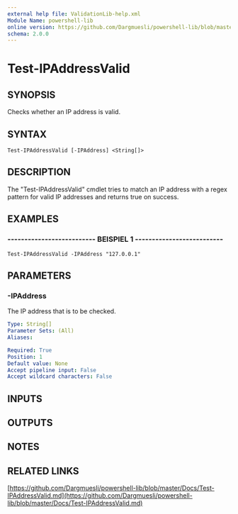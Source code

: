 ```yaml
---
external help file: ValidationLib-help.xml
Module Name: powershell-lib
online version: https://github.com/Dargmuesli/powershell-lib/blob/master/Docs/Test-IPAddressValid.md
schema: 2.0.0
---
```


# Test-IPAddressValid

## SYNOPSIS
Checks whether an IP address is valid.

## SYNTAX

```
Test-IPAddressValid [-IPAddress] <String[]>
```

## DESCRIPTION
The "Test-IPAddressValid" cmdlet tries to match an IP address with a regex pattern for valid IP addresses and returns true on success.

## EXAMPLES

### -------------------------- BEISPIEL 1 --------------------------
```
Test-IPAddressValid -IPAddress "127.0.0.1"
```

## PARAMETERS

### -IPAddress
The IP address that is to be checked.

```yaml
Type: String[]
Parameter Sets: (All)
Aliases: 

Required: True
Position: 1
Default value: None
Accept pipeline input: False
Accept wildcard characters: False
```

## INPUTS

## OUTPUTS

## NOTES

## RELATED LINKS

[https://github.com/Dargmuesli/powershell-lib/blob/master/Docs/Test-IPAddressValid.md](https://github.com/Dargmuesli/powershell-lib/blob/master/Docs/Test-IPAddressValid.md)

